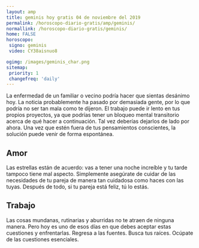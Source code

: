 ```yaml
---
layout: amp
title: geminis hoy gratis 04 de noviembre del 2019 
permalink: /horoscopo-diario-gratis/amp/geminis/
normallink: /horoscopo-diario-gratis/geminis/
home: FALSE
horoscopo:
 signo: geminis
 video: CY38aisnuo8

ogimg: /images/geminis_char.png
sitemap:
 priority: 1
 changefreq: 'daily'
---
```



La enfermedad de un familiar o vecino podría hacer que sientas desánimo hoy. La noticia probablemente ha pasado por demasiada gente, por lo que podría no ser tan mala como te dijeron. El trabajo puede ir lento en tus propios proyectos, ya que podrías tener un bloqueo mental transitorio acerca de qué hacer a continuación. Tal vez deberías dejarlos de lado por ahora. Una vez que estén fuera de tus pensamientos conscientes, la solución puede venir de forma espontánea.

## Amor

Las estrellas están de acuerdo: vas a tener una noche increíble y tu tarde tampoco tiene mal aspecto. Simplemente asegúrate de cuidar de las necesidades de tu pareja de manera tan cuidadosa como haces con las tuyas. Después de todo, si tu pareja está feliz, tú lo estás.

## Trabajo

Las cosas mundanas, rutinarias y aburridas no te atraen de ninguna manera. Pero hoy es uno de esos días en que debes aceptar estas cuestiones y enfrentarlas. Regresa a las fuentes. Busca tus raíces. Ocúpate de las cuestiones esenciales.
